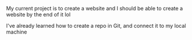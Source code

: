 My current project is to create a website and I should be able to create a website by the end of it lol

I've already learned how to create a repo in Git, and connect it to my local machine